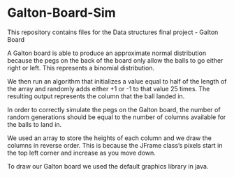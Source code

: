 # Galton-Board-Sim
This repository contains files for the Data structures final project - Galton Board

A Galton board is able to produce an approximate normal distribution because the pegs on the back of the board only allow the balls to go either right or left. This represents a binomial distribution.

We then run an algorithm that initializes a value equal to half of the length of the array and randomly adds either +1 or -1 to that value 25 times. The resulting output represents the column that the ball landed in.

In order to correctly simulate the pegs on the Galton board, the number of random generations should be equal to the number of columns available for the balls to land in.

We used an array to store the heights of each column and we draw the columns in reverse order. This is because the JFrame class’s pixels start in the top left corner and increase as you move down.

To draw our Galton board we used the default graphics library in java.
  

